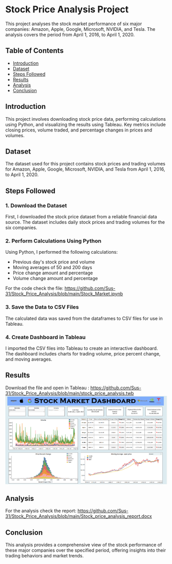 # Stock Price Analysis Project

This project analyses the stock market performance of six major companies: Amazon, Apple, Google, Microsoft, NVIDIA, and Tesla. The analysis covers the period from April 1, 2016, to April 1, 2020.

## Table of Contents

- [Introduction](#introduction)
- [Dataset](#dataset)
- [Steps Followed](#steps-followed)
- [Results](#results)
- [Analysis](#analysis)
- [Conclusion](#conclusion)

## Introduction

This project involves downloading stock price data, performing calculations using Python, and visualizing the results using Tableau. Key metrics include closing prices, volume traded, and percentage changes in prices and volumes.

## Dataset

The dataset used for this project contains stock prices and trading volumes for Amazon, Apple, Google, Microsoft, NVIDIA, and Tesla from April 1, 2016, to April 1, 2020.

## Steps Followed

### 1. Download the Dataset

First, I downloaded the stock price dataset from a reliable financial data source. The dataset includes daily stock prices and trading volumes for the six companies.

### 2. Perform Calculations Using Python

Using Python, I performed the following calculations:
- Previous day's stock price and volume
- Moving averages of 50 and 200 days
- Price change amount and percentage
- Volume change amount and percentage

For the code check the file: 
https://github.com/Sus-31/Stock_Price_Analysis/blob/main/Stock_Market.ipynb
### 3. Save the Data to CSV Files
The calculated data was saved from the dataframes to CSV files for use in Tableau.

### 4. Create Dashboard in Tableau
I imported the CSV files into Tableau to create an interactive dashboard. The dashboard includes charts for trading volume, price percent change, and moving averages.
## Results
Download the file and open in Tableau :
https://github.com/Sus-31/Stock_Price_Analysis/blob/main/stock_price_analysis.twb
![Alt Text](https://github.com/Sus-31/Stock_Price_Analysis/blob/main/Dashboard-screenshot.png)
## Analysis
For the analysis check the report: 
https://github.com/Sus-31/Stock_Price_Analysis/blob/main/Stock_price_analysis_report.docx
## Conclusion
This analysis provides a comprehensive view of the stock performance of these major companies over the specified period, offering insights into their trading behaviors and market trends.
